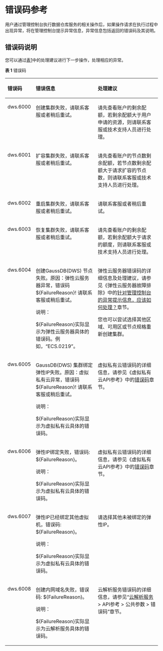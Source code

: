 # 错误码参考<a name="dws_01_0068"></a>

用户通过管理控制台执行数据仓库服务的相关操作后，如果操作请求在执行过程中出现异常，将在管理控制台提示异常信息，异常信息包括返回的错误码及其说明。

## 错误码说明<a name="section372646321946"></a>

您可以通过[表1](#table65737292)中的处理建议进行下一步操作，处理相应的异常。

**表 1**  错误码

<a name="table65737292"></a>
<table><thead align="left"><tr id="row27077540"><th class="cellrowborder" valign="top" width="13.321332133213323%" id="mcps1.2.4.1.1"><p id="p45797138"><a name="p45797138"></a><a name="p45797138"></a><strong id="b3956735895621"><a name="b3956735895621"></a><a name="b3956735895621"></a>错误码</strong></p>
</th>
<th class="cellrowborder" valign="top" width="41.75417541754175%" id="mcps1.2.4.1.2"><p id="p28644761"><a name="p28644761"></a><a name="p28644761"></a><strong id="b5083942495621"><a name="b5083942495621"></a><a name="b5083942495621"></a>错误信息</strong></p>
</th>
<th class="cellrowborder" valign="top" width="44.92449244924492%" id="mcps1.2.4.1.3"><p id="p25221318211340"><a name="p25221318211340"></a><a name="p25221318211340"></a><strong id="b2435266695621"><a name="b2435266695621"></a><a name="b2435266695621"></a>处理建议</strong></p>
</th>
</tr>
</thead>
<tbody><tr id="row38524289"><td class="cellrowborder" valign="top" width="13.321332133213323%" headers="mcps1.2.4.1.1 "><p id="p33459681"><a name="p33459681"></a><a name="p33459681"></a>dws.6000</p>
</td>
<td class="cellrowborder" valign="top" width="41.75417541754175%" headers="mcps1.2.4.1.2 "><p id="p15876907"><a name="p15876907"></a><a name="p15876907"></a>创建集群失败，请联系<span id="text783317302272"><a name="text783317302272"></a><a name="text783317302272"></a>客服</span>或者稍后重试。</p>
</td>
<td class="cellrowborder" valign="top" width="44.92449244924492%" headers="mcps1.2.4.1.3 "><p id="p10440458211340"><a name="p10440458211340"></a><a name="p10440458211340"></a>请先查看账户的剩余配额，若剩余配额大于用户申请的资源，则请联系<span id="text16445133544318"><a name="text16445133544318"></a><a name="text16445133544318"></a>客服</span>或技术支持人员进行处理。</p>
</td>
</tr>
<tr id="row14499481"><td class="cellrowborder" valign="top" width="13.321332133213323%" headers="mcps1.2.4.1.1 "><p id="p33607346"><a name="p33607346"></a><a name="p33607346"></a>dws.6001</p>
</td>
<td class="cellrowborder" valign="top" width="41.75417541754175%" headers="mcps1.2.4.1.2 "><p id="p57263848211628"><a name="p57263848211628"></a><a name="p57263848211628"></a>扩容集群失败，请联系<span id="text102951333172717"><a name="text102951333172717"></a><a name="text102951333172717"></a>客服</span>或者稍后重试。</p>
</td>
<td class="cellrowborder" valign="top" width="44.92449244924492%" headers="mcps1.2.4.1.3 "><p id="p20380581211340"><a name="p20380581211340"></a><a name="p20380581211340"></a>请先查看账户的节点数剩余配额，若节点数剩余配额大于请求扩容的节点数，则请联系<span id="text12831186184518"><a name="text12831186184518"></a><a name="text12831186184518"></a>客服</span>或技术支持人员进行处理。</p>
</td>
</tr>
<tr id="row3989940"><td class="cellrowborder" valign="top" width="13.321332133213323%" headers="mcps1.2.4.1.1 "><p id="p54749715"><a name="p54749715"></a><a name="p54749715"></a>dws.6002</p>
</td>
<td class="cellrowborder" valign="top" width="41.75417541754175%" headers="mcps1.2.4.1.2 "><p id="p5749380121175"><a name="p5749380121175"></a><a name="p5749380121175"></a>重启集群失败，请联系<span id="text777910350274"><a name="text777910350274"></a><a name="text777910350274"></a>客服</span>或者稍后重试。</p>
</td>
<td class="cellrowborder" valign="top" width="44.92449244924492%" headers="mcps1.2.4.1.3 "><p id="p30870268211340"><a name="p30870268211340"></a><a name="p30870268211340"></a>请联系<span id="text118931719769"><a name="text118931719769"></a><a name="text118931719769"></a>客服</span>或者稍后重试。</p>
</td>
</tr>
<tr id="row13553869"><td class="cellrowborder" valign="top" width="13.321332133213323%" headers="mcps1.2.4.1.1 "><p id="p24121565"><a name="p24121565"></a><a name="p24121565"></a>dws.6003</p>
</td>
<td class="cellrowborder" valign="top" width="41.75417541754175%" headers="mcps1.2.4.1.2 "><p id="p6446166821176"><a name="p6446166821176"></a><a name="p6446166821176"></a>恢复集群失败，请联系<span id="text1344613384274"><a name="text1344613384274"></a><a name="text1344613384274"></a>客服</span>或者稍后重试。</p>
</td>
<td class="cellrowborder" valign="top" width="44.92449244924492%" headers="mcps1.2.4.1.3 "><p id="p11191896211340"><a name="p11191896211340"></a><a name="p11191896211340"></a>请先查看账户的剩余配额，若剩余配额大于请求的额度，则请联系<span id="text17595111124510"><a name="text17595111124510"></a><a name="text17595111124510"></a>客服</span>或技术支持人员进行处理。</p>
</td>
</tr>
<tr id="row10514501164329"><td class="cellrowborder" valign="top" width="13.321332133213323%" headers="mcps1.2.4.1.1 "><p id="p37262524164333"><a name="p37262524164333"></a><a name="p37262524164333"></a>dws.6004</p>
</td>
<td class="cellrowborder" valign="top" width="41.75417541754175%" headers="mcps1.2.4.1.2 "><p id="p401076921179"><a name="p401076921179"></a><a name="p401076921179"></a>创建GaussDB(DWS) 节点失败。原因：弹性云服务器异常，错误码${FailureReason}! 请联系<span id="text549814616271"><a name="text549814616271"></a><a name="text549814616271"></a>客服</span>或稍后重试。</p>
<div class="note" id="note3673743522248"><a name="note3673743522248"></a><a name="note3673743522248"></a><span class="notetitle"> 说明： </span><div class="notebody"><p id="p676147422248"><a name="p676147422248"></a><a name="p676147422248"></a>${FailureReason}实际显示为弹性云服务器具体的错误码。例如，<span class="parmvalue" id="parmvalue5188322622248"><a name="parmvalue5188322622248"></a><a name="parmvalue5188322622248"></a>“ECS.0219”</span>。</p>
</div></div>
</td>
<td class="cellrowborder" valign="top" width="44.92449244924492%" headers="mcps1.2.4.1.3 "><p id="p771117495226"><a name="p771117495226"></a><a name="p771117495226"></a>弹性云服务器错误码的详细信息及处理建议，请参见《弹性云服务器故障排除》中的<a href="https://support.huaweicloud.com/ecs_faq/zh-cn_topic_0032398121.html" target="_blank" rel="noopener noreferrer">针对管理控制台的异常提示信息，应该如何处理？</a>章节。</p>
<p id="p112211612174718"><a name="p112211612174718"></a><a name="p112211612174718"></a>您也可以尝试选择其他区域、可用区或节点规格重新创建集群。</p>
</td>
</tr>
<tr id="row60662409212011"><td class="cellrowborder" valign="top" width="13.321332133213323%" headers="mcps1.2.4.1.1 "><p id="p11717962212011"><a name="p11717962212011"></a><a name="p11717962212011"></a>dws.6005</p>
</td>
<td class="cellrowborder" valign="top" width="41.75417541754175%" headers="mcps1.2.4.1.2 "><p id="p61554770212011"><a name="p61554770212011"></a><a name="p61554770212011"></a>GaussDB(DWS) 集群绑定弹性IP失败。原因：虚拟私有云异常，错误码${FailureReason}! 请联系<span id="text7996204912714"><a name="text7996204912714"></a><a name="text7996204912714"></a>客服</span>或稍后重试。</p>
<div class="note" id="note6046368022253"><a name="note6046368022253"></a><a name="note6046368022253"></a><span class="notetitle"> 说明： </span><div class="notebody"><p id="p2650582222253"><a name="p2650582222253"></a><a name="p2650582222253"></a>${FailureReason}实际显示为虚拟私有云具体的错误码。</p>
</div></div>
</td>
<td class="cellrowborder" valign="top" width="44.92449244924492%" headers="mcps1.2.4.1.3 "><p id="p129873372256"><a name="p129873372256"></a><a name="p129873372256"></a>虚拟私有云错误码的详细信息，请参见《虚拟私有云API参考》中的<a href="https://support.huaweicloud.com/api-vpc/vpc_api_0003.html" target="_blank" rel="noopener noreferrer">错误码</a>章节。</p>
</td>
</tr>
<tr id="row28587282153318"><td class="cellrowborder" valign="top" width="13.321332133213323%" headers="mcps1.2.4.1.1 "><p id="p33868467153318"><a name="p33868467153318"></a><a name="p33868467153318"></a>dws.6006</p>
</td>
<td class="cellrowborder" valign="top" width="41.75417541754175%" headers="mcps1.2.4.1.2 "><p id="p58991301153318"><a name="p58991301153318"></a><a name="p58991301153318"></a>弹性IP绑定失败，错误码: ${FailureReason}。</p>
<div class="note" id="note35211281168"><a name="note35211281168"></a><a name="note35211281168"></a><span class="notetitle"> 说明： </span><div class="notebody"><p id="p1954928111620"><a name="p1954928111620"></a><a name="p1954928111620"></a>${FailureReason}实际显示为虚拟私有云具体的错误码。</p>
</div></div>
</td>
<td class="cellrowborder" valign="top" width="44.92449244924492%" headers="mcps1.2.4.1.3 "><p id="p9511142417289"><a name="p9511142417289"></a><a name="p9511142417289"></a>虚拟私有云错误码的详细信息，请参见《虚拟私有云API参考》中的<a href="https://support.huaweicloud.com/api-vpc/vpc_api_0003.html" target="_blank" rel="noopener noreferrer">错误码</a>章节。</p>
</td>
</tr>
<tr id="row63630986153323"><td class="cellrowborder" valign="top" width="13.321332133213323%" headers="mcps1.2.4.1.1 "><p id="p53836230153323"><a name="p53836230153323"></a><a name="p53836230153323"></a>dws.6007</p>
</td>
<td class="cellrowborder" valign="top" width="41.75417541754175%" headers="mcps1.2.4.1.2 "><p id="p65767334153323"><a name="p65767334153323"></a><a name="p65767334153323"></a>弹性IP已经绑定其他虚拟机，错误码: ${FailureReason}。</p>
<div class="note" id="note45361831101619"><a name="note45361831101619"></a><a name="note45361831101619"></a><span class="notetitle"> 说明： </span><div class="notebody"><p id="p453911310163"><a name="p453911310163"></a><a name="p453911310163"></a>${FailureReason}实际显示为虚拟私有云具体的错误码。</p>
</div></div>
</td>
<td class="cellrowborder" valign="top" width="44.92449244924492%" headers="mcps1.2.4.1.3 "><p id="p14462105719130"><a name="p14462105719130"></a><a name="p14462105719130"></a>请选择其他未被绑定的弹性IP。</p>
</td>
</tr>
<tr id="row9357894153328"><td class="cellrowborder" valign="top" width="13.321332133213323%" headers="mcps1.2.4.1.1 "><p id="p19791911153328"><a name="p19791911153328"></a><a name="p19791911153328"></a>dws.6008</p>
</td>
<td class="cellrowborder" valign="top" width="41.75417541754175%" headers="mcps1.2.4.1.2 "><p id="p59640953153328"><a name="p59640953153328"></a><a name="p59640953153328"></a>创建内网域名失败，错误码: ${FailureReason}。</p>
<div class="note" id="note1937621171514"><a name="note1937621171514"></a><a name="note1937621171514"></a><span class="notetitle"> 说明： </span><div class="notebody"><p id="p1293802161520"><a name="p1293802161520"></a><a name="p1293802161520"></a>${FailureReason}实际显示为云解析服务具体的错误码。</p>
</div></div>
</td>
<td class="cellrowborder" valign="top" width="44.92449244924492%" headers="mcps1.2.4.1.3 "><p id="p17246115311518"><a name="p17246115311518"></a><a name="p17246115311518"></a>云解析服务错误码的详细信息，请参见“<a href="https://support.huaweicloud.com/dns/index.html" target="_blank" rel="noopener noreferrer">云解析服务</a> &gt; API参考 &gt; 公共参数 &gt; 错误码”章节。</p>
</td>
</tr>
</tbody>
</table>

